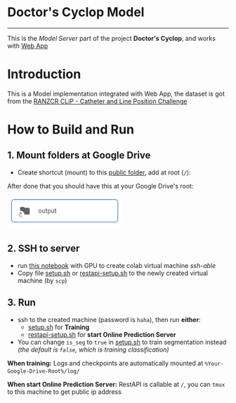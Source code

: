 # Doctor's Cyclop Model

---

This is the *Model Server* part of the project **Doctor's Cyclop**, and works with [Web App](https://github.com/DAN3002/Doctors-Cyclop-Webapp)

# Introduction

This is a Model implementation integrated with Web App, the dataset is got from the [RANZCR CLiP - Catheter and Line Position Challenge](https://www.kaggle.com/c/ranzcr-clip-catheter-line-classification)

# How to Build and Run

## 1. Mount folders at Google Drive

- Create shortcut (mount) to this [public folder](https://drive.google.com/drive/folders/1XxKDVzCms_O6UVG2zNKvmwV0rNtTmtIq?usp=sharing), add at root (`/`):

After done that you should have this at your Google Drive's root:

![root google drive structure](readme-assets/images/Google-Drive-Structure.png)

## 2. SSH to server

- run [this notebook](https://colab.research.google.com/drive/1L-ibyztYYcM0rmuXkPihN8LHP0TxkRi4?usp=sharing) with GPU to create colab virtual machine *ssh-able*
- Copy file [setup.sh](setup.sh) or [restapi-setup.sh](restapi-setup.sh) to the newly created virtual machine (by `scp`)

## 3. Run

- ssh to the created machine (password is `haha`), then run **either**:
  - [setup.sh](setup.sh) for **Training**
  - [restapi-setup.sh](restapi-setup.sh) for **start Online Prediction Server**
- You can change `is_seg` to `true` in [setup.sh](setup.sh) to train segmentation instead *(the default is `false`, which is training classification)*

**When training:** Logs and checkpoints are automatically mounted at `%Your-Google-Drive-Root%/log/`

**When start Online Prediction Server:** RestAPI is callable at `/`, you can `tmux` to this machine to get public ip address
